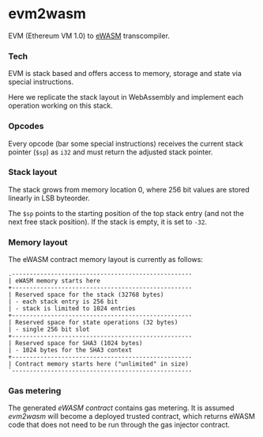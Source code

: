 # evm2wasm

EVM (Ethereum VM 1.0) to [eWASM](https://github.com/ethereum/evm2.0-design) transcompiler.

### Tech

EVM is stack based and offers access to memory, storage and state via special instructions.

Here we replicate the stack layout in WebAssembly and implement each operation working on this stack.

### Opcodes

Every opcode (bar some special instructions) receives the current stack pointer (`$sp`) as `i32` and must return the adjusted stack pointer.

### Stack layout

The stack grows from memory location 0, where 256 bit values are stored linearly in LSB byteorder.

The `$sp` points to the starting position of the top stack entry (and not the next free stack position). If the stack is empty, it is set to `-32`.

### Memory layout

The eWASM contract memory layout is currently as follows:

```
.---------------------------------------------------
| eWASM memory starts here
+---------------------------------------------------
| Reserved space for the stack (32768 bytes)
| - each stack entry is 256 bit
| - stack is limited to 1024 entries
+---------------------------------------------------
| Reserved space for state operations (32 bytes)
| - single 256 bit slot
+---------------------------------------------------
| Reserved space for SHA3 (1024 bytes)
| - 1024 bytes for the SHA3 context
+---------------------------------------------------
| Contract memory starts here ("unlimited" in size)
`---------------------------------------------------
```

### Gas metering

The generated *eWASM contract* contains gas metering. It is assumed *evm2wasm* will become a deployed trusted contract, which returns eWASM code that
does not need to be run through the gas injector contract.

